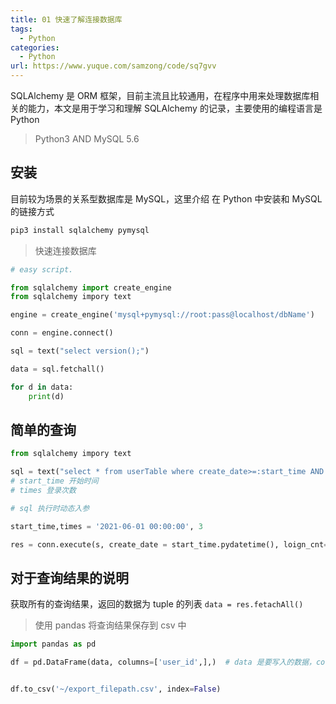 ```yaml
---
title: 01 快速了解连接数据库
tags: 
  - Python
categories:
  - Python
url: https://www.yuque.com/samzong/code/sq7gvv
---
```


SQLAlchemy 是 ORM 框架，目前主流且比较通用，在程序中用来处理数据库相关的能力，本文是用于学习和理解 SQLAlchemy 的记录，主要使用的编程语言是 Python

> Python3 AND MySQL 5.6

## 安装

目前较为场景的关系型数据库是 MySQL，这里介绍 在 Python 中安装和 MySQL 的链接方式

```bash
pip3 install sqlalchemy pymysql
```

> 快速连接数据库

```python
# easy script.

from sqlalchemy import create_engine
from sqlalchemy impory text

engine = create_engine('mysql+pymysql://root:pass@localhost/dbName')

conn = engine.connect()

sql = text("select version();")

data = sql.fetchall()

for d in data:
    print(d)
```

## 简单的查询

```python
from sqlalchemy impory text

sql = text("select * from userTable where create_date>=:start_time AND login_cnt=:times")
# start_time 开始时间
# times 登录次数

# sql 执行时动态入参

start_time,times = '2021-06-01 00:00:00', 3

res = conn.execute(s, create_date = start_time.pydatetime(), loign_cnt=times)
```

## 对于查询结果的说明

获取所有的查询结果，返回的数据为 tuple 的列表 `data = res.fetachAll()`

> 使用 pandas 将查询结果保存到 csv 中

```python
import pandas as pd

df = pd.DataFrame(data, columns=['user_id',],)  # data 是要写入的数据，columns 是列头，List


df.to_csv('~/export_filepath.csv', index=False)
```
